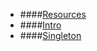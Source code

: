 * ####[Resources](./00-Resources.html)
* ####[Intro](./01-Intro.html)
* ####[Singleton](./02-Singleton.html)
